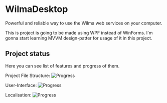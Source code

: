 # WilmaDesktop
Powerful and reliable way to use the Wilma web services on your computer.

This is project is going to be made using WPF instead of WinForms. I'm gonna start learning MVVM design-patter for usage of it in this project.

## Project status
Here you can see list of features and progress of them.

Project File Structure: ![Progress](http://progressed.io/bar/5)

User-Interface: ![Progress](http://progressed.io/bar/2)

Localisation: ![Progress](http://progressed.io/bar/0)

